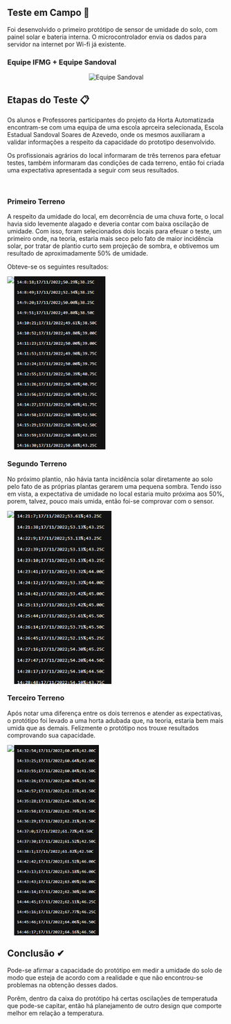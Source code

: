 ## Teste em Campo 🌾

Foi desenvolvido o primeiro protótipo de sensor de umidade do solo, com painel solar e bateria interna. O microcontrolador envia os dados para servidor na internet por Wi-fi já existente.
<br>

### Equipe IFMG + Equipe Sandoval
<div align="center">
  <img alt="Equipe Sandoval" src="https://lh3.googleusercontent.com/fife/AAbDypAhmxk5RkNFT2fK5NCX7sA-g17W6yXT842avIEd9Is9SfrEBo9cMwVSdX2X6qU_pJY4QD6rCpzyKpMRPwr-Kf0pstWUGQpFdwujZ9HUGsLEX1HB5T3IxwzSVVelCeuJBb-_N206ou0OFoAFvgJ2H-YFbKi3AyDTLL1CpH8hXPP7ZTWNAigwMBlZirZGbgZFerFPZ1m6Nmm7zQ8nocIN2vbTdN5OZsu7oc64jTIRjtDhQl0cccAyjRVzAVpe3BATULcg22kyrjiBhIXFFcFiFXrAP8RKHLnosU8WKkl8EcasjKsgDzuBmQxpI-bapCKmxtrOjslWUY-uesuV3AToOQGa2_05hr2P-tDy8iVxyOGDVqN7v34bFFBMTzW7NI5N9vFHS96AroNvmqxEGsoG1zwNua_fG7tWDOkrKHAkwHtL-ltccTYOi8dKZf0F7XLU6QysYrSLerxpdiHUrCHzNF0qTEz7unFmNXxYCvU5mSWoVspgRroQN4CSjiI33FkY7lZ2IJcSbmfBxDInCn5HFAQwJCBkgVwyTI-YOvHyrpQ71PZzv8ZECOPryF3CDhedLbQpULn3DilzswtSAbn7gFGSNHJIjFBgzGu4NVCxVA5M1O5-n3m_qXes0qMLzqkz_-LNA-emWd5X9unif5-lGGhX6z2r0RokEIYEoqp0D6BNNrSnaFGd2DXusmx_FulDTxYNr9-lP2HA2kNx932DBix5Q1bhXBYwkFnAC9Y4tiCSv7lxKZCjP6e1-jta-zK5KDsXpLl3sgV3_jh1GeggBCNiZ_1baVqQo-1cfNv8idNjlxRSnFhMS5vgFmxe6NR8ZCvPCdw_vg1Z7LiqMzhUen2pDSLnqd5jq83KWCCsvqRmSVE5cYt20g5WfSfF1GE79ntpZHX23Z-IDC3c-FaBS6uRou351yba4Ro19fCz6DU5Q1_IKDFK2BMJhbCVy7ij3MkvXukQbnnWAdkZ0xy4Tgc0ydTkJ5bDBs8rb_YQgv0ZAe0PQlQlXuOZSUy7Qc766m3jjqi0pfuIzseZcAZmicQqAMoV20eAyB9sF-Uwsa7FO-AyhALWv3JN1fSHqDqVCUEcSnXkgHvzhaI8XL3e7ng8a4v1jZ_Xx0g0d4yM_WWjZDvOyxLj-1W25IE_7ovEpmXkir7Psj4kcKf_fmM6c95dIhLpYdzzxAPUJbmrlQMZVhjresPovZFfS7NQesLXyJpEYlkwwEmRKGy8ywFf7hVygSGslpo_2D26kwN0E5Hg1fukYMmlDroex2UplikBf1ru90EQxihPsdgFpRyN7sGHBczUZBTKaf9s_1ftTnMSn_TzTgMiLn_IqsASA54R1juD3_T4hbtBVZblTGgXzaztPlhkao-2SQINL693tV9vhweng4_WEiWxLEL4CevLIb9bMr0z-mQhSHruVY5ci44aR45VJ9A6r_hWoDafkIWRP-MeuYg7qntxauAzToZpTraSTpbAkcca8QmuqfYygvEGAwnUZBebyhwHjc1gZsx4fvoYcKOG1P3XUMNwk4nGlFkNRzSf6jI1V4O1IVjnRykZMjkVMsFBvT2w9XHvXebms-eYo9IRudWEtKaEDaBgIg=w1920-h969" />
</div>

##

## Etapas do Teste 📋

Os alunos e Professores participantes do projeto da Horta Automatizada encontram-se com uma equipa de uma escola aprceira selecionada, Escola Estadual Sandoval Soares de Azevedo, onde os mesmos auxiliaram a validar informações a respeito da capacidade do prototipo desenvolvido.

Os profissionais agrários do local informaram de três terrenos para efetuar testes, também informaram das condições de cada terreno, então foi criada uma expectativa apresentada a seguir com seus resultados.

<br>

### Primeiro Terreno
A respeito da umidade do local, em decorrência de uma chuva forte, o local havia sido levemente alagado e deveria contar com baixa oscilação de umidade.
 Com isso, foram selecionados dois locais para efeuar o teste, um primeiro onde, na teoria, estaria mais seco pelo fato de maior incidência solar, por tratar de plantio curto sem projeção de sombra, e obtivemos um resultado de aproximadamente 50% de umidade.

Obteve-se os seguintes resultados:

<div style="display: inline-block">
  <img height= "270" src="https://raw.githubusercontent.com/Schusteerr/Horta-Automatizada/main/assets/Testes%20em%20Campo/img-terreno-1/terreno1-1.jpg"/>
  <img align="right" height= "400" src="https://raw.githubusercontent.com/Schusteerr/Horta-Automatizada/main/assets/Testes%20em%20Campo/img-terreno-1/umidade%20terreno%201.png"/>
</div>

<br>

### Segundo Terreno
No próximo plantio, não hávia tanta incidência solar diretamente ao solo pelo fato de as próprias plantas gerarem uma pequena sombra. Tendo isso em vista, a expectativa de umidade no local estaria muito próxima aos 50%, porem, talvez, pouco mais umida, então foi-se comprovar com o sensor.


<div style="display: inline-block">
 <img height= "270" src="https://raw.githubusercontent.com/Schusteerr/Horta-Automatizada/main/assets/Testes%20em%20Campo/img-terreno-2/terreno2-1jpg.jpg"/>
 <img align="right" height= "400" src="https://raw.githubusercontent.com/Schusteerr/Horta-Automatizada/main/assets/Testes%20em%20Campo/img-terreno-2/umidade%20terreno%202.png"/>
</div>

<br>

### Terceiro Terreno

Após notar uma diferença entre os dois terrenos e atender as expectativas, o protótipo foi levado a uma horta adubada que, na teoria, estaria bem mais umida que as demais. Felizmente o protótipo nos trouxe resultados comprovando sua capacidade.

<div style="display: inline-block">
  <img height= "270" src="https://raw.githubusercontent.com/Schusteerr/Horta-Automatizada/main/assets/Testes%20em%20Campo/img-terreno-3/terreno3-2.jpg"/>
  <img align="right" height="440" src="https://raw.githubusercontent.com/Schusteerr/Horta-Automatizada/main/assets/Testes%20em%20Campo/img-terreno-3/umidade%20terreno%203.png"/>
</div>

##

## Conclusão ✔

Pode-se afirmar a capacidade do protótipo em medir a umidade do solo de modo que esteja de acordo com a realidade e que não encontrou-se problemas na obtenção desses dados.

Porêm, dentro da caixa do protótipo há certas oscilações de temperatuda que pode-se capitar, então há planejamento de outro design que comporte melhor em relação a temperatura.